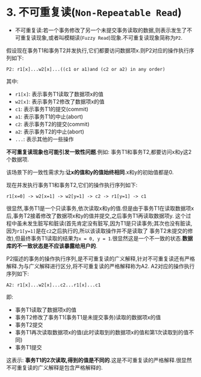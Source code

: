 # 3. 不可重复读(`Non-Repeatable Read`)

- 不可重复读:若一个事务修改了另一个未提交事务读取的数据,则表示发生了不可重复读现象,或者叫模糊读(`Fuzzy Read`)现象.不可重复读现象简称为`P2`.

假设现在事务T1和事务T2并发执行,它们都要访问数据项x.则P2对应的操作执行序列如下:

```
P2: r1[x]...w2[x]...((c1 or a1)and (c2 or a2) in any order)
```

其中:

- `r1[x]`: 表示事务T1读取了数据项x的值
- `w2[x]`: 表示事务T2修改了数据项x的值
- `c1`: 表示事务T1的提交(commit)
- `a1`: 表示事务T1的中止(abort)
- `c2`: 表示事务T2的提交(commit)
- `a2`: 表示事务T2的中止(abort)
- `...`: 表示其他的一些操作

**不可重复读现象也可能引发一致性问题**.例如: 事务T1和事务T2,都要访问x和y这2个数据项.

该场景下的一致性需求为:**让x的值和y的值始终相同**.x和y的初始值都是0.

现在并发执行事务T1和事务T2,它们的操作执行序列如下:

```
r1[x=0] -> w2[x=1] -> w2[y=1] -> c2 -> r1[y=1] -> c1
```

很显然,事务T1是一个只读事务,依次读取x和y的值.但是由于事务T1在读取数据项x后,事务T2接着修改了数据项x和y的值并提交,之后事务T1再读取数据项y.
这个过程中虽未发生脏写和脏读(首先肯定没有脏写,因为T1是只读事务;其次也没有脏读,因为`r1[y=1]`是在`c2`之后执行的,所以该读取操作并不是读取了
事务T2未提交的修改),但最终事务T1读取的结果为`x = 0, y = 1`.很显然这是一个不一致的状态.**数据库的不一致状态是不应该暴露给用户的**.

P2描述的事务的操作执行序列,是不可重复读的广义解释,针对不可重复读还有严格解释.为与广义解释进行区分,将不可重复读的严格解释称为A2.
A2对应的操作执行序列如下:

```
A2: r1[x]...w2[x]...c2...r1[x]...c1
```

即:

- 事务T1读取了数据项x的值
- 事务T2修改了事务T1(事务T1是未提交事务)读取的数据项x的值
- 事务T2提交
- 事务T1再次读取数据项x的值(此时读取到的数据项x的值和第1次读取到的值不同)
- 事务T1提交

这表示: **事务T1的2次读取,得到的值是不同的**.这是不可重复读的严格解释.很显然不可重复读的广义解释是包含严格解释的.
